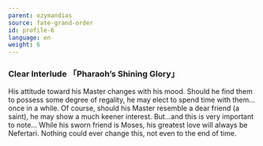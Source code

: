 ```yaml
---
parent: ozymandias
source: fate-grand-order
id: profile-6
language: en
weight: 6
---
```


### Clear Interlude 「Pharaoh’s Shining Glory」

His attitude toward his Master changes with his mood. Should he find them to possess some degree of regality, he may elect to spend time with them…once in a while.
Of course, should his Master resemble a dear friend (a saint), he may show a much keener interest.
But…and this is very important to note…
While his sworn friend is Moses, his greatest love will always be Nefertari. Nothing could ever change this, not even to the end of time.
